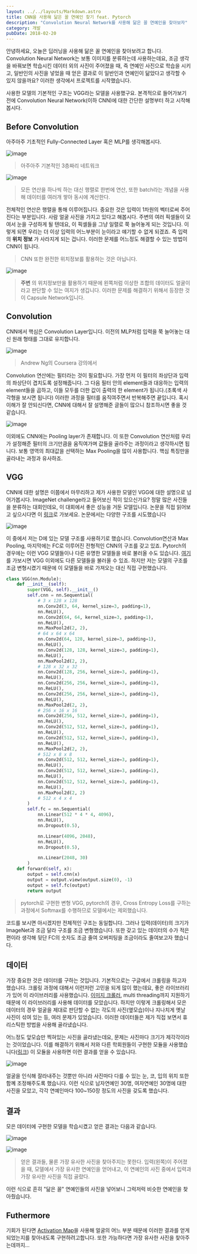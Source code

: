 ```yaml
---
layout: ../../layouts/Markdown.astro
title: CNN을 사용해 닮은 꼴 연예인 찾기 feat. Pytorch
description: "Convolution Neural Network를 사용해 닮은 꼴 연예인을 찾아보자"
category: 개발
pubDate: 2018-02-20
---
```


안녕하세요, 오늘은 딥러닝을 사용해 닮은 꼴 연예인을 찾아보려고 합니다. Convolution Neural Network는 보통 이미지를 분류하는데 사용하는데요, 조금 생각을 바꿔보면 학습시킨 데이터 외의 사진이 주어졌을 때, 즉 연예인 사진으로 학습을 시키고, 일반인의 사진을 넣었을 때 얻은 결과로 이 일반인과 연예인이 닮았다고 생각할 수 있지 않을까요? 이러한 생각에서 프로젝트를 시작했습니다.

사용한 모델의 기본적인 구조는 VGG라는 모델을 사용했구요. 본격적으로 들어가보기 전에 Convolution Neural Network(이하 CNN)에 대한 간단한 설명부터 하고 시작해봅시다.

## Before Convolution

아주아주 기초적인 Fully-Connected Layer 혹은 MLP를 생각해봅시다.

![image](https://user-images.githubusercontent.com/25279765/36411810-b8f4f264-165a-11e8-95a4-6103e4b3011f.png)
> 아주아주 기본적인 3층짜리 네트워크

![image](https://user-images.githubusercontent.com/25279765/36411942-416b1024-165b-11e8-85bf-42161625d221.png)
> 모든 연산을 하나씩 하는 대신 행렬로 한번에 연산, 또한 batch라는 개념을 사용해 데이터를 여러개 쌓아 동시에 계산한다.

전체적인 연산은 행렬을 통해 이루어집니다. 중요한 것은 입력이 1차원의 벡터로써 주어진다는 부분입니다. 사람 얼굴 사진을 가지고 있다고 해봅시다. 주변의 여러 픽셀들이 모여서 눈을 구성하게 될 텐데요, 이 픽셀들을 그냥 일렬로 쭉 늘어놓게 되는 것입니다. 이렇게 되면 우리는 더 이상 입력의 어느부분이 눈이라고 얘기할 수 없게 되겠죠. 즉 입력의 **위치 정보** 가 사라지게 되는 겁니다. 이러한 문제를 어느정도 해결할 수 있는 방법이 CNN이 됩니다.

> CNN 또한 완전한 위치정보를 활용하는 것은 아닙니다.

![image](https://user-images.githubusercontent.com/25279765/36411981-877472d6-165b-11e8-810c-5cbb3f71fbf7.png)

> **주변** 의 위치정보만을 활용하기 때문에 왼쪽처럼 이상한 조합의 데이터도 얼굴이라고 판단할 수 있는 여지가 생깁니다. 이러한 문제를 해결하기 위해서 등장한 것이 Capsule Network입니다.

## Convolution

CNN에서 핵심은 Convolution Layer입니다. 이전의 MLP처럼 입력을 쭉 늘어놓는 대신 원래 형태를 그대로 유지합니다.

![image](https://user-images.githubusercontent.com/25279765/36412167-5dfa10d6-165c-11e8-8646-1a9fbb7a08d7.png)
> Andrew Ng의 Coursera 강의에서

Convolution 연산에는 필터라는 것이 필요합니다. 가장 먼저 이 필터의 좌상단과 입력의 좌상단이 겹치도록 설정해줍니다. 그 다음 필터 안의 element들과 대응하는 입력의 element들을 곱하고, 이들 모두를 더한 값이 출력의 한 element가 됩니다.(초록색 사각형을 보시면 됩니다) 이러한 과정을 필터를 움직여주면서 반복해주면 끝입니다. 혹시 이해가 잘 안되신다면, CNN에 대해서 잘 설명해준 글들이 많으니 참조하시면 좋을 것 같습니다.

![image](https://user-images.githubusercontent.com/25279765/36412350-38764478-165d-11e8-92be-8969deae0aff.png)

이외에도 CNN에는 Pooling layer가 존재합니다. 이 또한 Convolution 연산처럼 우리가 설정해준 필터의 크기만큼을 움직여가며 값들을 골라주는 과정이라고 생각하시면 됩니다. 보통 영역의 최대값을 선택하는 Max Pooling을 많이 사용합니다. 핵심 특징만을 골라내는 과정과 유사하죠.

## VGG

CNN에 대한 설명은 이쯤에서 마무리하고 제가 사용한 모델인 VGG에 대한 설명으로 넘어가봅시다. ImageNet challenge라고 들어보신 적이 있으신가요? 정말 많은 사진들을 분류하는 대회인데요, 이 대회에서 좋은 성능을 거둔 모델입니다. 논문을 직접 읽어보고 싶으시다면 이 [링크](https://arxiv.org/abs/1409.1556)로 가보세요. 논문에서는 다양한 구조를 시도했습니다

![image](https://user-images.githubusercontent.com/25279765/36412602-4b264d38-165e-11e8-81d6-c2f01a230685.png)

이 중에서 저는 D에 있는 모델 구조를 사용하기로 했습니다. Convolution연산과 Max Pooling, 마지막에는 FC로 이루어진 전형적인 CNN의 구조를 갖고 있죠. Pytorch의 경우에는 이런 VGG 모델들이나 다른 유명한 모델들을 바로 불러올 수도 있습니다. [여기](http://pytorch.org/docs/master/torchvision/models.html)를 가보시면 VGG 이외에도 다른 모델들을 불러올 수 있죠. 하지만 저는 모델의 구조를 조금 변형시켰기 때문에 이 모델들을 바로 가져오는 대신 직접 구현했습니다.

```python
class VGG(nn.Module):
    def __init__(self):
        super(VGG, self).__init__()
        self.cnn = nn.Sequential(
            # 3 x 128 x 128
            nn.Conv2d(3, 64, kernel_size=3, padding=1),
            nn.ReLU(),
            nn.Conv2d(64, 64, kernel_size=3, padding=1),
            nn.ReLU(),
            nn.MaxPool2d(2, 2),
            # 64 x 64 x 64
            nn.Conv2d(64, 128, kernel_size=3, padding=1),
            nn.ReLU(),
            nn.Conv2d(128, 128, kernel_size=3, padding=1),
            nn.ReLU(),
            nn.MaxPool2d(2, 2),
            # 128 x 32 x 32
            nn.Conv2d(128, 256, kernel_size=3, padding=1),
            nn.ReLU(),
            nn.Conv2d(256, 256, kernel_size=3, padding=1),
            nn.ReLU(),
            nn.Conv2d(256, 256, kernel_size=3, padding=1),
            nn.ReLU(),
            nn.MaxPool2d(2, 2),
            # 256 x 16 x 16
            nn.Conv2d(256, 512, kernel_size=3, padding=1),
            nn.ReLU(),
            nn.Conv2d(512, 512, kernel_size=3, padding=1),
            nn.ReLU(),
            nn.Conv2d(512, 512, kernel_size=3, padding=1),
            nn.ReLU(),
            nn.MaxPool2d(2, 2),
            # 512 x 8 x 8
            nn.Conv2d(512, 512, kernel_size=3, padding=1),
            nn.ReLU(),
            nn.Conv2d(512, 512, kernel_size=3, padding=1),
            nn.ReLU(),
            nn.Conv2d(512, 512, kernel_size=3, padding=1),
            nn.ReLU(),
            nn.MaxPool2d(2, 2)
            # 512 x 4 x 4
        )
        self.fc = nn.Sequential(
            nn.Linear(512 * 4 * 4, 4096),
            nn.ReLU(),
            nn.Dropout(0.5),

            nn.Linear(4096, 2048),
            nn.ReLU(),
            nn.Dropout(0.5),

            nn.Linear(2048, 30)
        )
    def forward(self, x):
        output = self.cnn(x)
        output = output.view(output.size(0), -1)
        output = self.fc(output)
        return output
```
> pytorch로 구현한 변형 VGG, pytorch의 경우, Cross Entropy Loss를 구하는 과정에서 Softmax를 수행하므로 모델에서는 제외했습니다.

코드를 보시면 아시겠지만 전체적인 구조는 동일합니다. 그러나 입력(데이터)의 크기가 ImageNet과 조금 달라 구조를 조금 변형했습니다. 또한 갖고 있는 데이터의 수가 적은 편이라 생각해 뒷단 FC의 숫자도 조금 줄여 오버피팅을 조금이라도 줄여보고자 했습니다.

## 데이터

가장 중요한 것은 데이터를 구하는 것입니다. 기본적으로는 구글에서 크롤링을 하고자 했습니다. 크롤링 과정에 대해서 이런저런 고민을 되게 많이 했는데요, 좋은 라이브러리가 있어 이 라이브러리를 사용했습니다. [이미지 크롤러](https://github.com/hellock/icrawler), multi threading까지 지원하기 때문에 이 라이브러리를 사용해 데이터를 모았습니다. 하지만 이렇게 크롤링해서 모은 데이터의 경우 얼굴을 제대로 판단할 수 없는 각도의 사진(옆모습)이나 지나치게 옛날 사진이 섞여 있는 등, 여러 문제가 있었습니다. 이러한 데이터들은 제가 직접 보면서 휴리스틱한 방법을 사용해 골라냈습니다.

어느정도 앞모습만 찍혀있는 사진을 골라냈는데요, 문제는 사진마다 크기가 제각각이라는 것이었습니다. 이를 해결하기 위해서 저와 다른 학회원들이 구현한 모듈을 사용했습니다([링크](https://github.com/YBIGTA/facebigta/tree/master/PreProcessing)) 이 모듈을 사용하면 이런 결과를 얻을 수 있습니다.

![image](https://user-images.githubusercontent.com/25279765/36413184-a5c5ed0a-1660-11e8-800b-46cf49ad46c8.png)

얼굴을 인식해 잘라내주는 것뿐만 아니라 사진마다 다를 수 있는 눈, 코, 입의 위치 또한 함꼐 조정해주도록 했습니다. 이런 식으로 남자연예인 30명, 여자연예인 30명에 대한 사진을 모았고, 각각 연예인마다 100~150장 정도의 사진을 갖도록 했습니다.

## 결과

모은 데이터에 구현한 모델을 학습시켰고 얻은 결과는 다음과 같습니다.

![image](https://user-images.githubusercontent.com/25279765/36413332-3d04d884-1661-11e8-94f2-5883a9364ae3.png)

![image](https://user-images.githubusercontent.com/25279765/36413353-50401288-1661-11e8-9a97-2f8d07b7349b.png)
> 얻은 결과들, 물론 가장 유사한 사진을 찾아주지는 못한다. 입력(왼쪽)이 주어졌을 때, 모델에서 가장 유사한 연예인을 얻어내고, 이 연예인의 사진 중에서 입력과 가장 유사한 사진을 직접 골랐다.

이런 식으로 흔히 "닮은 꼴" 연예인들의 사진을 넣어보니 그럭저럭 비슷한 연예인을 찾아줬습니다.

## Futhermore

기회가 된다면 [Activation Map]()을 사용해 얼굴의 어느 부분 때문에 이러한 결과를 얻게 되었는지를 찾아내도록 구현하려고합니다. 또한 가능하다면 가장 유사한 사진을 찾아주는데까지...
